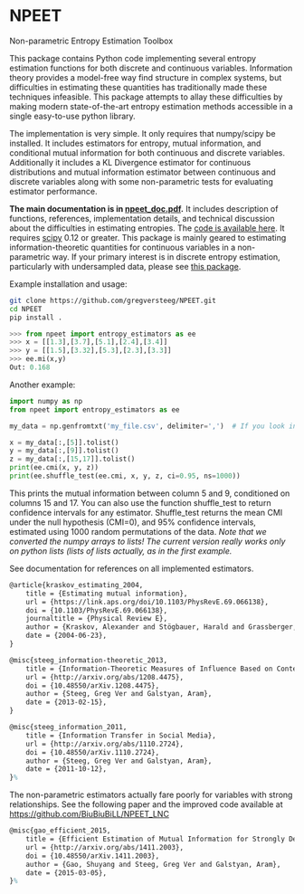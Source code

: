 NPEET
=====

Non-parametric Entropy Estimation Toolbox

This package contains Python code implementing several entropy estimation functions for both discrete and continuous variables. Information theory provides a model-free way find structure in complex systems, but difficulties in estimating these quantities has traditionally made these techniques infeasible. This package attempts to allay these difficulties by making modern state-of-the-art entropy estimation methods accessible in a single easy-to-use python library.

The implementation is very simple. It only requires that numpy/scipy be installed. It includes estimators for entropy, mutual information, and conditional mutual information for both continuous and discrete variables. Additionally it includes a KL Divergence estimator for continuous distributions and mutual information estimator between continuous and discrete variables along with some non-parametric tests for evaluating estimator performance.

**The main documentation is in <a href="https://github.com/gregversteeg/NPEET/blob/master/npeet_doc.pdf">npeet_doc.pdf</a>.**
It includes description of functions, references, implementation details, and technical discussion about the difficulties in estimating entropies. The <a href="http://www.isi.edu/~gregv/npeet.tgz">code is available here</a>. It requires <a href="http://www.scipy.org">scipy</a> 0.12 or greater. This package is mainly geared to estimating information-theoretic quantities for continuous variables in a non-parametric way. If your primary interest is in discrete entropy estimation, particularly with undersampled data, please see <a href="http://thoth-python.org">this package</a>.</p>

Example installation and usage:

```bash
git clone https://github.com/gregversteeg/NPEET.git
cd NPEET
pip install .
```

```python
>>> from npeet import entropy_estimators as ee
>>> x = [[1.3],[3.7],[5.1],[2.4],[3.4]]
>>> y = [[1.5],[3.32],[5.3],[2.3],[3.3]]
>>> ee.mi(x,y)
Out: 0.168
```

Another example:

```python
import numpy as np
from npeet import entropy_estimators as ee

my_data = np.genfromtxt('my_file.csv', delimiter=',')  # If you look in the documentation, there is a way to skip header rows and other things

x = my_data[:,[5]].tolist()
y = my_data[:,[9]].tolist()
z = my_data[:,[15,17]].tolist()
print(ee.cmi(x, y, z))
print(ee.shuffle_test(ee.cmi, x, y, z, ci=0.95, ns=1000))
```

This prints the mutual information between column 5 and 9, conditioned on columns 15 and 17. You can also use the function shuffle_test to return confidence intervals for any estimator. Shuffle_test returns the mean CMI under the null hypothesis (CMI=0), and 95% confidence intervals, estimated using 1000 random permutations of the data.
*Note that we converted the numpy arrays to lists! The current version really works only on python lists (lists of lists actually, as in the first example.*

See documentation for references on all implemented estimators.

```latex
@article{kraskov_estimating_2004,
    title = {Estimating mutual information},
    url = {https://link.aps.org/doi/10.1103/PhysRevE.69.066138},
    doi = {10.1103/PhysRevE.69.066138},
    journaltitle = {Physical Review E},
    author = {Kraskov, Alexander and Stögbauer, Harald and Grassberger, Peter},
    date = {2004-06-23},
}

@misc{steeg_information-theoretic_2013,
    title = {Information-Theoretic Measures of Influence Based on Content Dynamics},
    url = {http://arxiv.org/abs/1208.4475},
    doi = {10.48550/arXiv.1208.4475},
    author = {Steeg, Greg Ver and Galstyan, Aram},
    date = {2013-02-15},
}

@misc{steeg_information_2011,
    title = {Information Transfer in Social Media},
    url = {http://arxiv.org/abs/1110.2724},
    doi = {10.48550/arXiv.1110.2724},
    author = {Steeg, Greg Ver and Galstyan, Aram},
    date = {2011-10-12},
}%
```

The non-parametric estimators actually fare poorly for variables with strong relationships. See the following paper and the improved code available at <https://github.com/BiuBiuBiLL/NPEET_LNC>

```latex
@misc{gao_efficient_2015,
    title = {Efficient Estimation of Mutual Information for Strongly Dependent Variables},
    url = {http://arxiv.org/abs/1411.2003},
    doi = {10.48550/arXiv.1411.2003},
    author = {Gao, Shuyang and Steeg, Greg Ver and Galstyan, Aram},
    date = {2015-03-05},
}%
```
